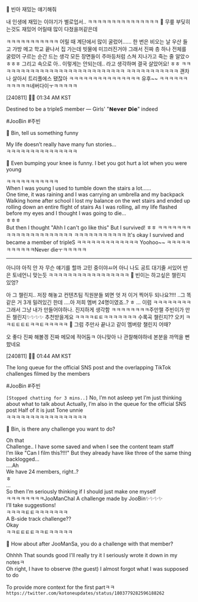 🫧 빈아 재밌는 얘기해줘

내 인생에 재밌는 이야기가
별로업서..
ㅋㅋㅋㅋㅋㅋㅋㅋㅋㅋㅋㅋㅋㅋㅋ
🫧 무릎 부딪히는것도 재밌어 어릴때 많이 다쳤을꺼같은데

ㅋㅋㅋㅋㅋㅋㅋㅋㅋㅋㅋ
어릴 때 계단에서
많이 굴렀어……
한 번은 비오는 날
우산 들고 가방 메고
학교 끝나서 집 가는데
빗물에 미끄러진거야
그래서 진짜 층 하나 전체를
굴렀어
구르는 순간 드는 생각
모든 장면들이 주마등처럼 스쳐 지나가고
죽는 줄 알았ㅇ
ㅎㅎㅎ
그리고 속으로 아.. 이렇게는 안되는데..
라고 생각하며
결국 살았어요! ㅎㅎ
ㅋㅋㅋㅋㅋㅋㅋㅋㅋㅋㅋㅋㅋㅋㅋㅋㅋㅋㅋㅋㅋㅋㅋㅋㅋㅋㅋ
ㅋㅋㅋㅋㅋㅋㅋㅋㅋㅋㅋ
괜차나
살아서 트리플에스 됐잖아
ㅋㅋㅋㅋㅋㅋㅋㅋㅋㅋㅋㅋㅋㅋㅋ
유후~~
ㅋㅋㅋㅋㅋㅋㅋㅋㅋㅋㅋ네버다이ㅜㅋㅋㅋㅋㅋ





[240811] 🐣💭 01:34 AM  KST

Destined to be a tripleS member — Girls' "𝗡𝗲𝘃𝗲𝗿 𝗗𝗶𝗲" indeed

#JooBin #주빈

🫧 Bin, tell us something funny

My life doesn’t really have many fun stories...  
ㅋㅋㅋㅋㅋㅋㅋㅋㅋㅋㅋㅋㅋㅋㅋ

🫧 Even bumping your knee is funny. I bet you got hurt a lot when you were young 

ㅋㅋㅋㅋㅋㅋㅋㅋㅋㅋㅋ  
When I was young
I used to tumble down the stairs a lot……  
One time, it was raining 
and I was carrying an umbrella and my backpack
Walking home after school 
I lost my balance on the wet stairs
and ended up rolling down an entire flight of stairs
As I was rolling, all my life flashed before my eyes
and I thought I was going to die...  
ㅎㅎㅎ  
But then I thought "Ahh I can't go like this"
But I survived! ㅎㅎ
ㅋㅋㅋㅋㅋㅋㅋㅋㅋㅋㅋㅋㅋㅋㅋㅋㅋㅋㅋㅋㅋ
ㅋㅋㅋㅋㅋㅋㅋㅋㅋㅋㅋ
It's okay
I survived and became a member of tripleS
ㅋㅋㅋㅋㅋㅋㅋㅋㅋㅋㅋㅋㅋ
Yoohoo~~
ㅋㅋㅋㅋㅋㅋㅋㅋㅋㅋㅋNever dieㅜㅋㅋㅋㅋㅋ

___



아니야 아직 안 자
무슨 얘기를 할까
고민 중이야ㅛ어
아니 나도
공트 대기줄 서있어
반은 토네언니
맞는듯
ㅋㅋㅋㅋㅋㅋㅋㅋㅋㅋㅋㅋㅋㅋㅋㅋㅋ
🫧 빈이는 하고싶은 챌린지 있엉?

아 그
챌린지.. 저장 해놓고
컨텐츠팀 직원분들 뵈면
엇 저 이거 찍어두 되나요?!!!
..그 똑같은 거 3개 밀려있긴 한데
….아
저희 멤버 24명이였죠..?
ㅎ
…
이럼
ㅋㅋㅋㅋㅋㅋㅋㅋ
그래서
그냥
내가 만들어야하나.
진지하게 생각함
ㅋㅋㅋㅋㅋㅋㅋㅋ주만챌
주빈이가 만든 챌린지✨✨✨✨
추천받을게요
ㅋㅋㅋㅋㅌㅌㅋㅋㅋㅋㅋㅋㅋ
수록곡 챌린지??
오키
ㅋㅋㅌㅌㅌㅌㅋㅋㅌㅋㅋㅋㅋㅋ
🫧 그럼 주만사 끝나고 같이 멤버랑 챌린지 어때?

오
좋다
진짜 해볼겡
진짜 메모에 적어둠ㅋ
아니맞아 나 관찰해야하네
본분을 까먹을 뻔 햤네요

[240811] 🐣💭 01:44 AM  KST

The long queue for the official SNS post and the overlapping TikTok challenges filmed by the members

#JooBin #주빈

`[Stopped chatting for 3 mins..]`
No, I’m not asleep yet 
I’m just thinking about what to talk about
Actually, I’m also in the queue for the official SNS post
Half of it is just Tone unnie  
ㅋㅋㅋㅋㅋㅋㅋㅋㅋㅋㅋㅋㅋㅋㅋㅋㅋ

🫧 Bin, is there any challenge you want to do?

Oh that  
Challenge.. 
I have some saved and when I see the content team staff  
I’m like "Can I film this?!!!"
But they already have like three of the same thing backlogged...  
….Ah  
We have 24 members, right..?  
ㅎ  
…  
So then
I’m seriously thinking if I should just make one myself  
ㅋㅋㅋㅋㅋㅋㅋㅋJooManChal
A challenge made by JooBin✨✨✨✨  
I’ll take suggestions!  
ㅋㅋㅋㅋㅌㅌㅋㅋㅋㅋㅋㅋㅋ  
A B-side track challenge??  
Okay  
ㅋㅋㅌㅌㅌㅌㅋㅋㅌㅋㅋㅋㅋㅋ

🫧 How about after JooManSa, you do a challenge with that member?

Ohhhh
That sounds good 
I'll really try it
I seriously wrote it down in my notesㅋ  
Oh right, I have to observe (the guest)
I almost forgot what I was supposed to do


To provide more context for the first partㅋㅋ  
`https://twitter.com/kotoneupdates/status/1803779282596188262`